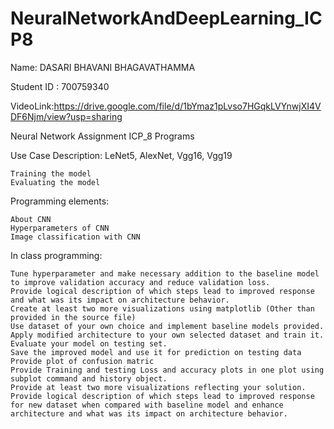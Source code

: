 # NeuralNetworkAndDeepLearning_ICP8

Name: DASARI BHAVANI BHAGAVATHAMMA 

Student ID : 700759340

VideoLink:https://drive.google.com/file/d/1bYmaz1pLvso7HGqkLVYnwjXI4VDF6Njm/view?usp=sharing

Neural Network Assignment ICP_8 Programs

Use Case Description: LeNet5, AlexNet, Vgg16, Vgg19

    Training the model
    Evaluating the model

Programming elements:

    About CNN
    Hyperparameters of CNN
    Image classification with CNN

In class programming:

    Tune hyperparameter and make necessary addition to the baseline model to improve validation accuracy and reduce validation loss.
    Provide logical description of which steps lead to improved response and what was its impact on architecture behavior.
    Create at least two more visualizations using matplotlib (Other than provided in the source file)
    Use dataset of your own choice and implement baseline models provided.
    Apply modified architecture to your own selected dataset and train it.
    Evaluate your model on testing set.
    Save the improved model and use it for prediction on testing data
    Provide plot of confusion matric
    Provide Training and testing Loss and accuracy plots in one plot using subplot command and history object.
    Provide at least two more visualizations reflecting your solution.
    Provide logical description of which steps lead to improved response for new dataset when compared with baseline model and enhance architecture and what was its impact on architecture behavior.
